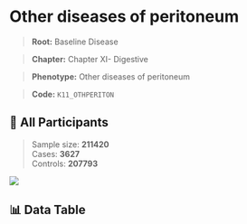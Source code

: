 # Other diseases of peritoneum

> **Root:** Baseline Disease  

> **Chapter:** Chapter XI- Digestive  

> **Phenotype:** Other diseases of peritoneum  

> **Code:** `K11_OTHPERITON`

## 🧪 All Participants  
> Sample size: **211420**  
> Cases: **3627**  
> Controls: **207793**
<img src="/Sensitive/Figures/ALL/Incidence/K11_OTHPERITON.png"/>

## 📊 Data Table
<CsvTableMRF src="/Sensitive/Data/ALL/Incidence/COX_K11_OTHPERITON.csv"/>

